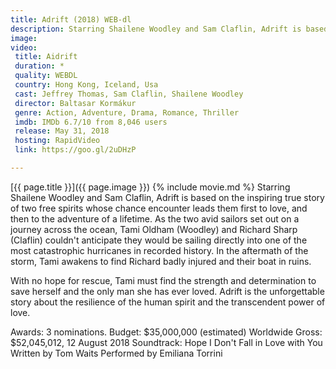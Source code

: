 ```yaml
---
title: Adrift (2018) WEB-dl
description: Starring Shailene Woodley and Sam Claflin, Adrift is based on the inspiring true story of two free spirits
image:
video:
 title: Aidrift
 duration: *
 quality: WEBDL
 country: Hong Kong, Iceland, Usa
 cast: Jeffrey Thomas, Sam Claflin, Shailene Woodley
 director: Baltasar Kormákur
 genre: Action, Adventure, Drama, Romance, Thriller
 imdb: IMDb 6.7/10 from 8,046 users
 release: May 31, 2018
 hosting: RapidVideo
 link: https://goo.gl/2uDHzP

---
```

[{{ page.title }}]({{ page.image }})
{% include movie.md %}
Starring Shailene Woodley and Sam Claflin, Adrift is based on the inspiring true story of two free spirits whose chance encounter leads them first to love, and then to the adventure of a lifetime. As the two avid sailors set out on a journey across the ocean, Tami Oldham (Woodley) and Richard Sharp (Claflin) couldn't anticipate they would be sailing directly into one of the most catastrophic hurricanes in recorded history. In the aftermath of the storm, Tami awakens to find Richard badly injured and their boat in ruins.

With no hope for rescue, Tami must find the strength and determination to save herself and the only man she has ever loved. Adrift is the unforgettable story about the resilience of the human spirit and the transcendent power of love.

Awards: 3 nominations.
Budget: $35,000,000 (estimated)
Worldwide Gross: $52,045,012, 12 August 2018
Soundtrack: Hope I Don't Fall in Love with You Written by Tom Waits Performed by Emiliana Torrini
